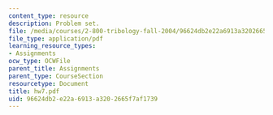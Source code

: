 ```yaml
---
content_type: resource
description: Problem set.
file: /media/courses/2-800-tribology-fall-2004/96624db2e22a6913a3202665f7af1739_hw7.pdf
file_type: application/pdf
learning_resource_types:
- Assignments
ocw_type: OCWFile
parent_title: Assignments
parent_type: CourseSection
resourcetype: Document
title: hw7.pdf
uid: 96624db2-e22a-6913-a320-2665f7af1739
---
```


